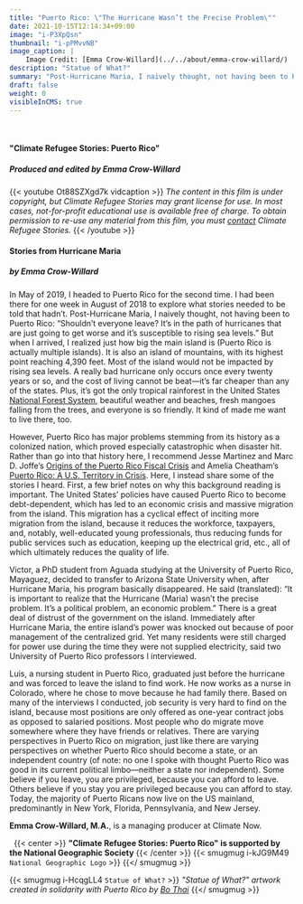 ```yaml
---
title: "Puerto Rico: \"The Hurricane Wasn’t the Precise Problem\""
date: 2021-10-15T12:14:34+09:00
image: "i-P3XpQsn"
thumbnail: "i-pPMvvNB"
image_caption: |
    Image Credit: [Emma Crow-Willard](../../about/emma-crow-willard/)
description: "Statue of What?"
summary: "Post-Hurricane Maria, I naively thought, not having been to Puerto Rico: \"Shouldn’t everyone leave? It’s in the path of hurricanes that are just going to get worse and it’s susceptible to rising sea levels.\""
draft: false
weight: 0
visibleInCMS: true
---
```


&nbsp;
#### **"Climate Refugee Stories: Puerto Rico"**
##### ***Produced and edited by Emma Crow-Willard***
{{< youtube Ot88SZXgd7k vidcaption >}} 
*The content in this film is under copyright, but Climate Refugee Stories may grant license for use. In most cases, not-for-profit educational use is available free of charge. To obtain permission to re-use any material from this film, you must [contact](https://www.climaterefugeestories.com/about) Climate Refugee Stories.*
{{< /youtube >}}
&nbsp;

#### **Stories from Hurricane Maria**  
##### ***by Emma Crow-Willard***

In May of 2019, I headed to Puerto Rico for the second time. I had been there for one week in August of 2018 to explore what stories needed to be told that hadn’t. Post-Hurricane Maria, I naively thought, not having been to Puerto Rico: “Shouldn’t everyone leave? It’s in the path of hurricanes that are just going to get worse and it’s susceptible to rising sea levels.” But when I arrived, I realized just how big the main island is (Puerto Rico is actually multiple islands). It is also an island of mountains, with its highest point reaching 4,390 feet. Most of the island would not be impacted by rising sea levels. A really bad hurricane only occurs once every twenty years or so, and the cost of living cannot be beat—it’s far cheaper than any of the states. Plus, it’s got the only tropical rainforest in the United States [National Forest System](https://www.fs.usda.gov/elyunque), beautiful weather and beaches, fresh mangoes falling from the trees, and everyone is so friendly. It kind of made me want to live there, too.

However, Puerto Rico has major problems stemming from its history as a colonized nation, which proved especially catastrophic when disaster hit. Rather than go into that history here, I recommend Jesse Martinez and Marc D. Joffe’s [Origins of the Puerto Rico Fiscal Crisis](https://www.mercatus.org/system/files/Joffe-Puerto-Rico-Fiscal-Crisis-v1.pdf) and Amelia Cheatham’s [Puerto Rico: A U.S. Territory in Crisis](https://www.cfr.org/backgrounder/puerto-rico-us-territory-crisis). Here, I instead share some of the stories I heard. First, a few brief notes on why this background reading is important. The United States’ policies have caused Puerto Rico to become debt-dependent, which has led to an economic crisis and massive migration from the island. This migration has a cyclical effect of inciting more migration from the island, because it reduces the workforce, taxpayers, and, notably, well-educated young professionals, thus reducing funds for public services such as education, keeping up the electrical grid, etc., all of which ultimately reduces the quality of life.

Victor, a PhD student from Aguada studying at the University of Puerto Rico, Mayaguez, decided to transfer to Arizona State University when, after Hurricane Maria, his program basically disappeared. He said (translated): “It is important to realize that the Hurricane (Maria) wasn’t the precise problem. It’s a political problem, an economic problem.” There is a great deal of distrust of the government on the island. Immediately after Hurricane Maria, the entire island’s power was knocked out because of poor management of the centralized grid. Yet many residents were still charged for power use during the time they were not supplied electricity, said two University of Puerto Rico professors I interviewed.

Luis, a nursing student in Puerto Rico, graduated just before the hurricane and was forced to leave the island to find work. He now works as a nurse in Colorado, where he chose to move because he had family there. Based on many of the interviews I conducted, job security is very hard to find on the island, because most positions are only offered as one-year contract jobs as opposed to salaried positions. Most people who do migrate move somewhere where they have friends or relatives. There are varying perspectives in Puerto Rico on migration, just like there are varying perspectives on whether Puerto Rico should become a state, or an independent country (of note: no one I spoke with thought Puerto Rico was good in its current political limbo—neither a state nor independent). Some believe if you leave, you are privileged, because you can afford to leave. Others believe if you stay you are privileged because you can afford to stay. Today, the majority of Puerto Ricans now live on the US mainland, predominantly in New York, Florida, Pennsylvania, and New Jersey.

**Emma Crow-Willard, M.A.**, is a managing producer at Climate Now.

&nbsp;
{{< center >}}
**"Climate Refugee Stories: Puerto Rico" is supported by the National Geographic Society**
{{< /center >}}
{{< smugmug i-kJG9M49 `National Geographic Logo` >}}
{{</ smugmug >}}

{{< smugmug i-HcqgLL4 `Statue of What?` >}}
*"Statue of What?" artwork created in solidarity with Puerto Rico by [Bo Thai](../../about/bo-daraphant/)*
{{</ smugmug >}}

<!-- 
#### **Survivor Stories:**
##### Click on their names to read their stories.

&nbsp;

{{< carousel >}}
i-kJG9M49|[Jane Doe](https://climate-refugee-stories.github.io/crs-website/stories/marshall-islands-art-post/)
i-kJG9M49|[Jane Doe](https://climate-refugee-stories.github.io/crs-website/stories/marshall-islands-art-post/)
i-kJG9M49|[Jane Doe](https://climate-refugee-stories.github.io/crs-website/stories/marshall-islands-art-post/)
i-kJG9M49|[Jane Doe](https://climate-refugee-stories.github.io/crs-website/stories/marshall-islands-art-post/)
i-kJG9M49|[Jane Doe](https://climate-refugee-stories.github.io/crs-website/stories/marshall-islands-art-post/)
i-kJG9M49|[Jane Doe](https://climate-refugee-stories.github.io/crs-website/stories/marshall-islands-art-post/)
i-kJG9M49|[Jane Doe](https://climate-refugee-stories.github.io/crs-website/stories/marshall-islands-art-post/)
i-kJG9M49|[Jane Doe](https://climate-refugee-stories.github.io/crs-website/stories/marshall-islands-art-post/)
i-kJG9M49|[Jane Doe](https://climate-refugee-stories.github.io/crs-website/stories/marshall-islands-art-post/)
{{< /carousel >}}

--- -->
